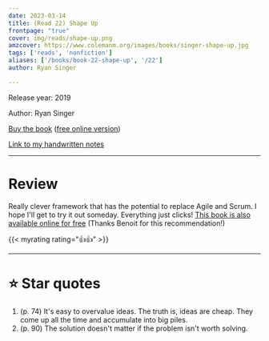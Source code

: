 ```yaml
---
date: 2023-03-14
title: (Read 22) Shape Up
frontpage: "true"
cover: img/reads/shape-up.png
amzcover: https://www.colemanm.org/images/books/singer-shape-up.jpg
tags: ['reads', 'nonfiction']
aliases: ['/books/book-22-shape-up', '/22']
author: Ryan Singer

---
```


Release year: 2019

Author: Ryan Singer

[Buy the book](https://basecamp-goods.com/products/shapeup) ([free
online version](https://basecamp.com/shapeup))

[Link to my handwritten notes](https://drive.google.com/file/d/1_PjivKLACLPtYi_sJ8c3t5IIhk6OOyK5/view?usp=drive_link)

---

# Review

Really clever framework that has the potential to replace Agile and
Scrum. I hope I'll get to try it out someday. Everything just clicks!
[This book is also available online for
free](https://basecamp.com/shapeup) (Thanks Benoit for this
recommendation!)

{{< myrating rating="👍👍" >}}

---

# :star: Star quotes

1. (p. 74) It's easy to overvalue ideas. The truth is, ideas are cheap.
   They come up all the time and accumulate into big piles.
1. (p. 90) The solution doesn't matter if the problem isn't worth
   solving.
